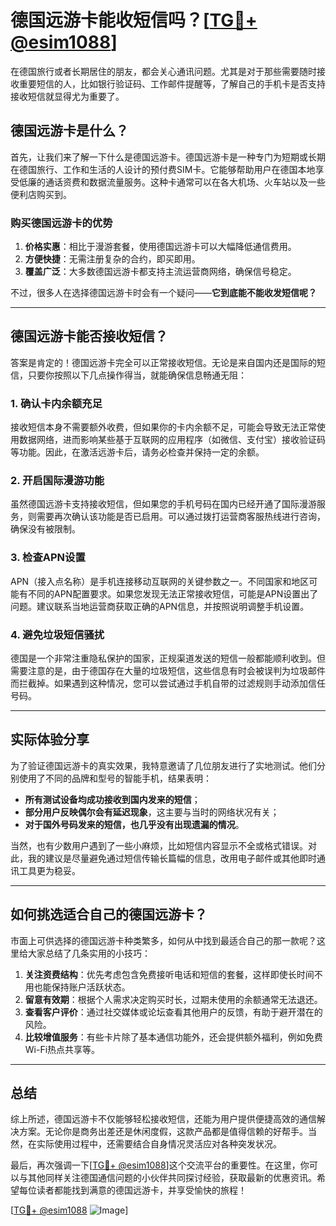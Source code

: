# 德国远游卡能收短信吗？[[TG💪+ @esim1088](https://t.me/s/esim1088)]

在德国旅行或者长期居住的朋友，都会关心通讯问题。尤其是对于那些需要随时接收重要短信的人，比如银行验证码、工作邮件提醒等，了解自己的手机卡是否支持接收短信就显得尤为重要了。

## 德国远游卡是什么？

首先，让我们来了解一下什么是德国远游卡。德国远游卡是一种专门为短期或长期在德国旅行、工作和生活的人设计的预付费SIM卡。它能够帮助用户在德国本地享受低廉的通话资费和数据流量服务。这种卡通常可以在各大机场、火车站以及一些便利店购买到。

### 购买德国远游卡的优势

1. **价格实惠**：相比于漫游套餐，使用德国远游卡可以大幅降低通信费用。
2. **方便快捷**：无需注册复杂的合约，即买即用。
3. **覆盖广泛**：大多数德国远游卡都支持主流运营商网络，确保信号稳定。

不过，很多人在选择德国远游卡时会有一个疑问——**它到底能不能收发短信呢？**

---

## 德国远游卡能否接收短信？

答案是肯定的！德国远游卡完全可以正常接收短信。无论是来自国内还是国际的短信，只要你按照以下几点操作得当，就能确保信息畅通无阻：

### 1. 确认卡内余额充足

接收短信本身不需要额外收费，但如果你的卡内余额不足，可能会导致无法正常使用数据网络，进而影响某些基于互联网的应用程序（如微信、支付宝）接收验证码等功能。因此，在激活远游卡后，请务必检查并保持一定的余额。

### 2. 开启国际漫游功能

虽然德国远游卡支持接收短信，但如果您的手机号码在国内已经开通了国际漫游服务，则需要再次确认该功能是否已启用。可以通过拨打运营商客服热线进行咨询，确保没有被限制。

### 3. 检查APN设置

APN（接入点名称）是手机连接移动互联网的关键参数之一。不同国家和地区可能有不同的APN配置要求。如果您发现无法正常接收短信，可能是APN设置出了问题。建议联系当地运营商获取正确的APN信息，并按照说明调整手机设置。

### 4. 避免垃圾短信骚扰

德国是一个非常注重隐私保护的国家，正规渠道发送的短信一般都能顺利收到。但需要注意的是，由于德国存在大量的垃圾短信，这些信息有时会被误判为垃圾邮件而拦截掉。如果遇到这种情况，您可以尝试通过手机自带的过滤规则手动添加信任号码。

---

## 实际体验分享

为了验证德国远游卡的真实效果，我特意邀请了几位朋友进行了实地测试。他们分别使用了不同的品牌和型号的智能手机，结果表明：

- **所有测试设备均成功接收到国内发来的短信**；
- **部分用户反映偶尔会有延迟现象**，这主要与当时的网络状况有关；
- **对于国外号码发来的短信，也几乎没有出现遗漏的情况**。

当然，也有少数用户遇到了一些小麻烦，比如短信内容显示不全或格式错误。对此，我的建议是尽量避免通过短信传输长篇幅的信息，改用电子邮件或其他即时通讯工具更为稳妥。

---

## 如何挑选适合自己的德国远游卡？

市面上可供选择的德国远游卡种类繁多，如何从中找到最适合自己的那一款呢？这里给大家总结了几条实用的小技巧：

1. **关注资费结构**：优先考虑包含免费接听电话和短信的套餐，这样即使长时间不用也能保持账户活跃状态。
2. **留意有效期**：根据个人需求决定购买时长，过期未使用的余额通常无法退还。
3. **查看客户评价**：通过社交媒体或论坛查看其他用户的反馈，有助于避开潜在的风险。
4. **比较增值服务**：有些卡片除了基本通信功能外，还会提供额外福利，例如免费Wi-Fi热点共享等。

---

## 总结

综上所述，德国远游卡不仅能够轻松接收短信，还能为用户提供便捷高效的通信解决方案。无论你是商务出差还是休闲度假，这款产品都是值得信赖的好帮手。当然，在实际使用过程中，还需要结合自身情况灵活应对各种突发状况。

最后，再次强调一下[[TG💪+ @esim1088](https://t.me/s/esim1088)]这个交流平台的重要性。在这里，你可以与其他同样关注德国通信问题的小伙伴共同探讨经验，获取最新的优惠资讯。希望每位读者都能找到满意的德国远游卡，并享受愉快的旅程！

[[TG💪+ @esim1088](https://t.me/s/esim1088) ![Image](https://i.postimg.cc/4NQfJmqS/Snipaste-2025-05-13-00-14-12.png)]